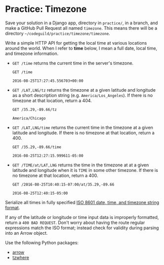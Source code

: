 # Practice: Timezone

Save your solution in a Django app, directory in `practice/`, in a branch, and make a GitHub Pull Request all named `timezone`.
This means there will be a directory `~/codeguild/practice/timezone/timezone`.

Write a simple HTTP API for getting the local time at various locations around the world.
When I refer to **time** below, I mean a full date, local time, and timezone information.

*   `GET /time` returns the current time in the server's timezone.

    ```
    GET /time

    2016-08-25T17:27:45.556703+00:00
    ```

*   `GET /LAT,LNG/tz` returns the timezone at a given latitude and longitude as a short description string (e.g. `America/Los_Angeles`).
    If there is no timezone at that location, return a 404.

    ```
    GET /35.29,-89.66/tz

    America/Chicago
    ```

*   `GET /LAT,LNG/time` returns the current time in the timezone at a given latitude and longitude.
    If there is no timezone at that location, return a 400.

    ```
    GET /35.29,-89.66/time

    2016-08-25T12:27:15.999611-05:00
    ```

*   `GET /TIME/at/LAT,LNG` returns the time in the timezone at at a given latitude and longitude when it is `TIME` in some other timezone.
    If there is no timezone at that location, return a 400.

    ```
    GET /2016-08-25T10:40:15-07:00/at/35.29,-89.66

    2016-08-25T12:40:15-05:00
    ```

Serialize all times in fully specified [ISO 8601 date, time, and timezone string format](http://arrow.readthedocs.io/en/latest/#arrow.arrow.Arrow.isoformat).

If any of the latitude or longitude or time input data is improperly formatted, return a `400 BAD REQUEST`.
Don't worry about having the route regular expressions match the ISO format; instead check for validity during parsing into an Arrow object.

Use the following Python packages:

* [arrow](http://arrow.readthedocs.io/en/latest/)
* [tzwhere](https://github.com/pegler/pytzwhere)
